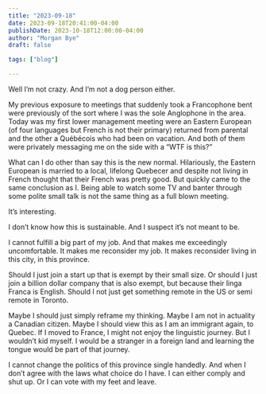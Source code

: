 ```yaml
---
title: "2023-09-18"
date: 2023-09-18T20:41:00-04:00
publishDate: 2023-10-18T12:00:00-04:00
author: "Morgan Bye"
draft: false

tags: ["blog"]

---
```


Well I’m not crazy. And I’m not a dog person either.

My previous exposure to meetings that suddenly took a Francophone bent were previously of the sort where I was the sole Anglophone in the area. Today was my first lower management meeting were an Eastern European (of four languages but French is not their primary) returned from parental and the other a Québécois who had been on vacation. And both of them were privately messaging me on the side with a “WTF is this?”

What can I do other than say this is the new normal. Hilariously, the Eastern European is married to a local, lifelong Quebecer and despite not living in French thought that their French was pretty good. But quickly came to the same conclusion as I. Being able to watch some TV and banter through some polite small talk is not the same thing as a full blown meeting.

It’s interesting.

I don’t know how this is sustainable. And I suspect it’s not meant to be.

I cannot fulfill a big part of my job. And that makes me exceedingly uncomfortable. It makes me reconsider my job. It makes reconsider living in this city, in this province.

Should I just join a start up that is exempt by their small size. Or should I just join a billion dollar company that is also exempt, but because their linga Franca is English. Should I not just get something remote in the US or semi remote in Toronto.

Maybe I should just simply reframe my thinking. Maybe I am not in actuality a Canadian citizen. Maybe I should view this as I am an immigrant again, to Quebec. If I moved to France, I might not enjoy the linguistic journey. But I wouldn’t kid myself. I would be a stranger in a foreign land and learning the tongue would be part of that journey.

I cannot change the politics of this province single handedly. And when I don’t agree with the laws what choice do I have. I can either comply and shut up. Or I can vote with my feet and leave.
